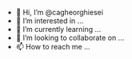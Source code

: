 - 👋 Hi, I’m @cagheorghiesei
- 👀 I’m interested in ...
- 🌱 I’m currently learning ...
- 💞️ I’m looking to collaborate on ...
- 📫 How to reach me ...

